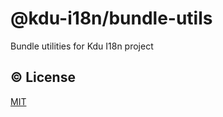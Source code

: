 # @kdu-i18n/bundle-utils

Bundle utilities for Kdu I18n project

## :copyright: License

[MIT](http://opensource.org/licenses/MIT)
